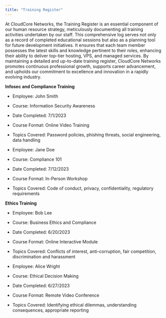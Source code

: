 ```yaml
---
title: "Training Register"
---
```


At CloudCore Networks, the Training Register is an essential component of our
human resource strategy, meticulously documenting all training activities
undertaken by our staff. This comprehensive log serves not only as a record of
completed educational sessions but also as a planning tool for future
development initiatives. It ensures that each team member possesses the latest
skills and knowledge pertinent to their roles, enhancing their ability to
deliver top-tier hosting, VPS, and managed services. By maintaining a detailed
and up-to-date training register, CloudCore Networks promotes continuous
professional growth, supports career advancement, and upholds our commitment to
excellence and innovation in a rapidly evolving industry.

**Infosec and Compliance Training**

- Employee: John Smith
- Course: Information Security Awareness
- Date Completed: 7/1/2023
- Course Format: Online Video Training
- Topics Covered: Password policies, phishing threats, social engineering, data
  handling

- Employee: Jane Doe
- Course: Compliance 101
- Date Completed: 7/12/2023
- Course Format: In-Person Workshop
- Topics Covered: Code of conduct, privacy, confidentiality, regulatory
  requirements

**Ethics Training**

- Employee: Bob Lee
- Course: Business Ethics and Compliance
- Date Completed: 6/20/2023
- Course Format: Online Interactive Module
- Topics Covered: Conflicts of interest, anti-corruption, fair competition,
  discrimination and harassment

- Employee: Alice Wright
- Course: Ethical Decision Making
- Date Completed: 6/27/2023
- Course Format: Remote Video Conference
- Topics Covered: Identifying ethical dilemmas, understanding consequences,
  appropriate reporting